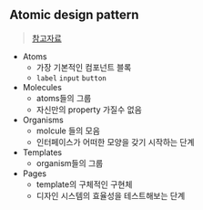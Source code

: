 ## Atomic design pattern
> [참고자료](https://velog.io/@growingdeveloper/Next.js%EC%97%90%EC%84%9C-Atomic-Design-pattern-%EC%A0%81%EC%9A%A9%ED%95%98%EA%B8%B0)
- Atoms
  - 가장 기본적인 컴포넌트 블록
  - `label` `input` `button`
- Molecules
  - atoms들의 그룹
  - 자신만의 property 가질수 없음
- Organisms
  - molcule 들의 모음
  - 인터페이스가 어떠한 모양을 갖기 시작하는 단계
- Templates
  - organism들의 그룹
- Pages
  - template의 구체적인 구현체
  - 디자인 시스템의 효율성을 테스트해보는 단계
